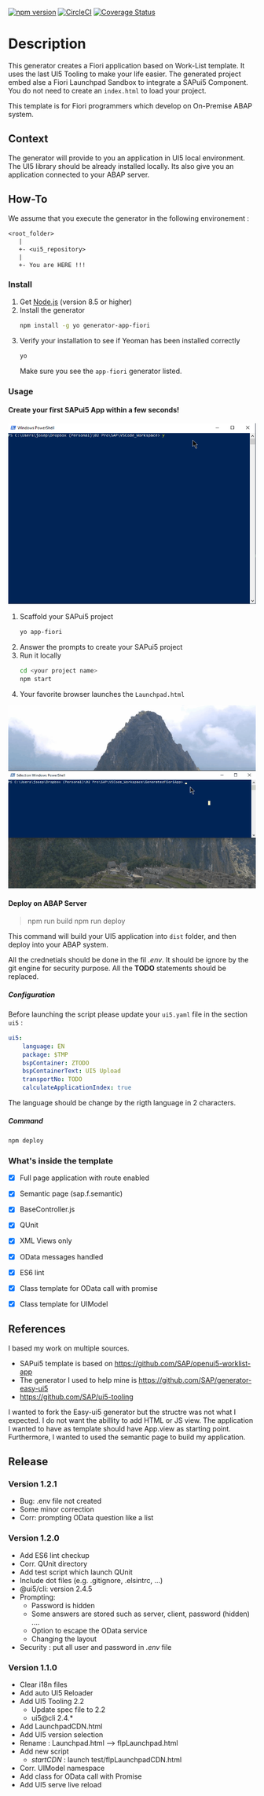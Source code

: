 [![npm version](https://badge.fury.io/js/generator-app-fiori.svg)](https://badge.fury.io/js/generator-app-fiori)
[![CircleCI](https://circleci.com/gh/jberthe/generator-app-fiori.svg?style=svg)](https://circleci.com/gh/atom/github/tree/master)
[![Coverage Status](https://coveralls.io/repos/github/jberthe/generator-app-fiori/badge.svg?branch=master)](https://coveralls.io/github/jberthe/generator-app-fiori?branch=master)

# Description
This generator creates a Fiori application based on Work-List template. It uses the last UI5 Tooling to make your life easier. The generated project embed alse a Fiori Launchpad Sandbox to integrate a SAPui5 Component. You do not need to create an `index.html` to load your project.

This template is for Fiori programmers which develop on On-Premise ABAP system.

## Context
The generator will provide to you an application in UI5 local environment. The UI5 library should be already installed locally. Its also give you an application connected to your ABAP server.

## How-To
We assume that you execute the generator in the following environement :
```
<root_folder>
   |
   +- <ui5_repository>
   |
   +- You are HERE !!!
```
### Install
1. Get [Node.js](https://nodejs.org/en/download/) (version 8.5 or higher)
2. Install the generator
    ```sh
    npm install -g yo generator-app-fiori
    ```
3. Verify your installation to see if Yeoman has been installed correctly
    ```sh
    yo
    ```
	Make sure you see the `app-fiori` generator listed.
### Usage
#### Create your first SAPui5 App within a few seconds!
![](./doc/installation.gif)

1. Scaffold your SAPui5 project
    ```sh
    yo app-fiori
    ```
2. Answer the prompts to create your SAPui5 project
3. Run it locally
    ```sh
    cd <your project name>
    npm start
    ```
4. Your favorite browser launches the `Launchpad.html`

![](./doc/launch.gif)

#### Deploy on ABAP Server

> npm run build
> npm run deploy

This command will build your UI5 application into `dist` folder, and then deploy into your ABAP system.

All the crednetials should be done in the fil *.env*. It should be ignore by the git engine for security purpose. All the **TODO** statements should be replaced.

##### Configuration
Before launching the script please update your `ui5.yaml` file in the section `ui5` :
```yaml
ui5:
    language: EN
    package: $TMP
    bspContainer: ZTODO
    bspContainerText: UI5 Upload
    transportNo: TODO
    calculateApplicationIndex: true
```
The language should be change by the rigth language in 2 characters.
##### Command

 ```sh
npm deploy
```

### What's inside the template
- [X] Full page application with route enabled
- [X] Semantic page (sap.f.semantic)
- [X] BaseController.js
- [X] QUnit
- [X] XML Views only
- [X] OData messages handled
- [X] ES6 lint
- [X] Class template for OData call with promise
- [X] Class template for UIModel


## References
I based my work on multiple sources. 
- SAPui5 template is based on https://github.com/SAP/openui5-worklist-app
- The generator I used to help mine is https://github.com/SAP/generator-easy-ui5
- https://github.com/SAP/ui5-tooling

I wanted to fork the Easy-ui5 generator but the structre was not what I expected. I do not want the abillity to add HTML or JS view. The application I wanted to have as template should have App.view as starting point. Furthermore, I wanted to used the semantic page to build my application.

## Release
### Version 1.2.1
* Bug: .env file not created
* Some minor correction
* Corr: prompting OData question like a list

### Version 1.2.0
* Add ES6 lint checkup
* Corr. QUnit directory
* Add test script which launch QUnit
* Include dot files (e.g. .gitignore, .elsintrc, ...)
* @ui5/cli: version 2.4.5  
* Prompting:
    * Password is hidden
    * Some answers are stored such as server, client, password (hidden) ....
    * Option to escape the OData service
    * Changing the layout
* Security : put all user and password in *.env* file

### Version 1.1.0

* Clear i18n files
* Add auto UI5 Reloader
* Add UI5 Tooling 2.2
    * Update spec file to 2.2
    * ui5@cli 2.4.*
* Add LaunchpadCDN.html
* Add UI5 version selection
* Rename : Launchpad.html --> flpLaunchpad.html
* Add new script
    * *startCDN* : launch test/flpLaunchpadCDN.html
* Corr. UIModel namespace
* Add class for OData call with Promise
* Add UI5 serve live reload
